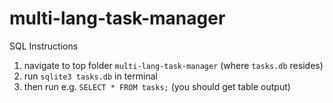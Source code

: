 # multi-lang-task-manager

SQL Instructions
1. navigate to top folder `multi-lang-task-manager` (where `tasks.db` resides)
2. run `sqlite3 tasks.db` in terminal
3. then run e.g. `SELECT * FROM tasks;` (you should get table output)
